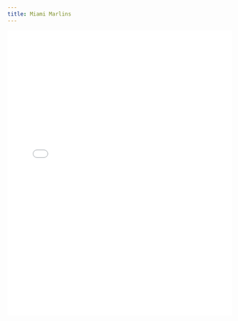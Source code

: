 ```yaml
---
title: Miami Marlins
---
```


<iframe id="igraph" scrolling="no" style="border:none;" seamless="seamless" src="/plots/MLB/MIA.html" height="640" width="100%"></iframe>